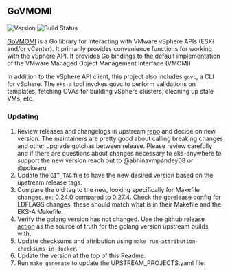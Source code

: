 ## **GoVMOMI**
![Version](https://img.shields.io/badge/version-v0.30.2-blue)
![Build Status](https://codebuild.us-west-2.amazonaws.com/badges?uuid=eyJlbmNyeXB0ZWREYXRhIjoiZ1FxODROWXBIdytIZVBsNUFzODdBcngreGlZdlVwdUliRThoTGNDajBab0YzdDZ3NzVKSnBTVDBTS0lzY25sUG82MzZPMWdteE14VkZrK0F2TlppKzBjPSIsIml2UGFyYW1ldGVyU3BlYyI6IkJHNTRwbGtDV2xYRCtaZ0wiLCJtYXRlcmlhbFNldFNlcmlhbCI6MX0%3D&branch=main)

[GoVMOMI](https://github.com/vmware/govmomi) is a Go library for interacting with VMware vSphere APIs (ESXi and/or vCenter). It primarily provides convenience functions for working with the vSphere API. It provides Go bindings to the default implementation of the VMware Managed Object Management Interface (VMOMI)

In addition to the vSphere API client, this project also includes `govc`, a CLI for vSphere. The `eks-a` tool invokes govc to perform validations on templates, fetching OVAs for building vSphere clusters, cleaning up stale VMs, etc.


### Updating

1. Review releases and changelogs in upstream [repo](https://github.com/vmware/govmomi) and decide on new version. 
The maintainers are pretty good about calling breaking changes and other upgrade gotchas between release.  Please
review carefully and if there are questions about changes necessary to eks-anywhere to support the new version reach out to @abhinavmpandey08 or @pokearu
1. Update the `GIT_TAG` file to have the new desired version based on the upstream release tags.
1. Compare the old tag to the new, looking specifically for Makefile changes. 
ex: [0.24.0 compared to 0.27.4](https://github.com/vmware/govmomi/compare/v0.24.0...v0.27.4). Check the [gorelease config](https://github.com/vmware/govmomi/blob/master/.goreleaser.yml)
for LDFLAGS changes, these should match what is in their Makefile and the EKS-A Makefile.
1. Verify the golang version has not changed. Use the github release [action](https://github.com/vmware/govmomi/blob/master/.github/workflows/govmomi-release.yaml) as the source
of truth for the golang version upstream builds with.
1. Update checksums and attribution using `make run-attribution-checksums-in-docker`.
1. Update the version at the top of this Readme.
1. Run `make generate` to update the UPSTREAM_PROJECTS.yaml file.
